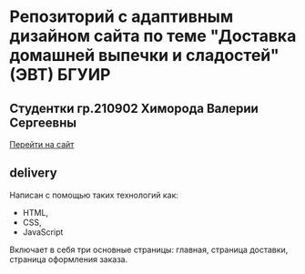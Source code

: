 # Репозиторий с адаптивным дизайном сайта по теме "Доставка домашней выпечки и сладостей" (ЭВТ) БГУИР

<h2>Студентки гр.210902 Химорода Валерии Сергеевны</h2>

[Перейти на сайт](https://yalerikk.github.io/delivery/index.html)<br>

## delivery

Написан с помощью таких технологий как:
- HTML,
- CSS,
- JavaScript

Включает в себя три основные страницы: главная, страница доставки, страница оформления заказа.